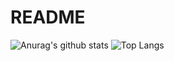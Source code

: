 # README

![Anurag's github stats](https://github-readme-stats.vercel.app/api?username=sz9751210&theme=vue-dark)
![Top Langs](https://github-readme-stats.vercel.app/api/top-langs/?username=sz9751210&layout=compact&theme=vue-dark)

